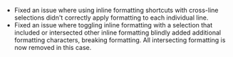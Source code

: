 - Fixed an issue where using inline formatting shortcuts with cross-line selections didn't correctly apply formatting to each individual line.
- Fixed an issue where toggling inline formatting with a selection that included or intersected other inline formatting blindly added additional formatting characters, breaking formatting. All intersecting formatting is now removed in this case.